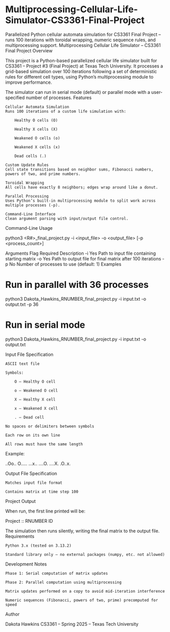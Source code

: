 # Multiprocessing-Cellular-Life-Simulator-CS3361-Final-Project
Parallelized Python cellular automata simulation for CS3361 Final Project – runs 100 iterations with toroidal wrapping, numeric sequence rules, and multiprocessing support.
Multiprocessing Cellular Life Simulator – CS3361 Final Project
Overview

This project is a Python-based parallelized cellular life simulator built for CS3361 – Project #3 (Final Project) at Texas Tech University.
It processes a grid-based simulation over 100 iterations following a set of deterministic rules for different cell types, using Python’s multiprocessing module to improve performance.

The simulator can run in serial mode (default) or parallel mode with a user-specified number of processes.
Features

    Cellular Automata Simulation
    Runs 100 iterations of a custom life simulation with:

        Healthy O cells (O)

        Healthy X cells (X)

        Weakened O cells (o)

        Weakened X cells (x)

        Dead cells (.)

    Custom Update Rules
    Cell state transitions based on neighbor sums, Fibonacci numbers, powers of two, and prime numbers.

    Toroidal Wrapping
    All cells have exactly 8 neighbors; edges wrap around like a donut.

    Parallel Processing
    Uses Python’s built-in multiprocessing module to split work across multiple processes (-p).

    Command-Line Interface
    Clean argument parsing with input/output file control.

Command-Line Usage

python3 <FirstName>_<LastName>_<R#>_final_project.py -i <input_file> -o <output_file> [-p <process_count>]

Arguments
Flag	Required	Description
-i <path>	Yes	Path to input file containing starting matrix
-o <path>	Yes	Path to output file for final matrix after 100 iterations
-p <int>	No	Number of processes to use (default: 1)
Examples

# Run in parallel with 36 processes
python3 Dakota_Hawkins_RNUMBER_final_project.py -i input.txt -o output.txt -p 36

# Run in serial mode
python3 Dakota_Hawkins_RNUMBER_final_project.py -i input.txt -o output.txt

Input File Specification

    ASCII text file

    Symbols:

        O – Healthy O cell

        o – Weakened O cell

        X – Healthy X cell

        x – Weakened X cell

        . – Dead cell

    No spaces or delimiters between symbols

    Each row on its own line

    All rows must have the same length

Example:

..Oo..
O.....
...x..
....O.
....X.
.O..x.

Output File Specification

    Matches input file format

    Contains matrix at time step 100

Project Output

When run, the first line printed will be:

Project :: RNUMBER ID

The simulation then runs silently, writing the final matrix to the output file.
Requirements

    Python 3.x (tested on 3.13.2)

    Standard library only – no external packages (numpy, etc. not allowed)

Development Notes

    Phase 1: Serial computation of matrix updates

    Phase 2: Parallel computation using multiprocessing

    Matrix updates performed on a copy to avoid mid-iteration interference

    Numeric sequences (Fibonacci, powers of two, prime) precomputed for speed

Author

Dakota Hawkins
CS3361 – Spring 2025 – Texas Tech University
